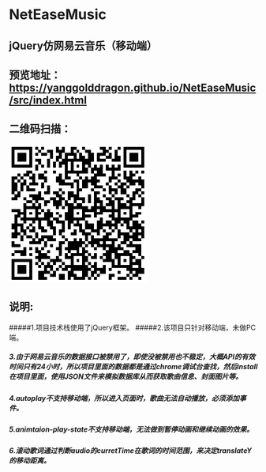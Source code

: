 # NetEaseMusic
## jQuery仿网易云音乐（移动端）
## 预览地址：https://yanggolddragon.github.io/NetEaseMusic/src/index.html
## 二维码扫描：
![](./src/images/二维码.png)
## 说明:
#####1.项目技术栈使用了jQuery框架。
#####2.该项目只针对移动端，未做PC端。
##### 3.由于网易云音乐的数据接口被禁用了，即使没被禁用也不稳定，大概API的有效时间只有24小时，所以项目里面的数据都是通过chrome调试台查找，然后install在项目里面，使用JSON文件来模拟数据库从而获取歌曲信息、封面图片等。
##### 4.autoplay不支持移动端，所以进入页面时，歌曲无法自动播放，必须添加事件。
##### 5.animtaion-play-state不支持移动端，无法做到暂停动画和继续动画的效果。
##### 6.滚动歌词通过判断audio的curretTime在歌词的时间范围，来决定translateY的移动距离。
